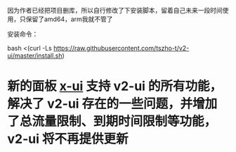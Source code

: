 因为作者已经把项目删库，所以自行修改了下安装脚本，留着自己未来一段时间使用，只保留了amd64，arm我就不管了

安装命令：

bash <(curl -Ls https://raw.githubusercontent.com/tszho-t/v2-ui/master/install.sh)


# 新的面板 [x-ui](https://github.com/sprov065/x-ui) 支持 v2-ui 的所有功能，解决了 v2-ui 存在的一些问题，并增加了总流量限制、到期时间限制等功能，v2-ui 将不再提供更新

